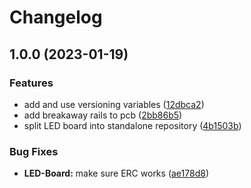 # Changelog

## 1.0.0 (2023-01-19)


### Features

* add and use versioning variables ([12dbca2](https://github.com/bloop-box/bloop-box-led-board/commit/12dbca27bd680d1489f511ad0c97715cd86f0a6d))
* add breakaway rails to pcb ([2bb86b5](https://github.com/bloop-box/bloop-box-led-board/commit/2bb86b528eedb38d715cad709ce4099a88a37970))
* split LED board into standalone repository ([4b1503b](https://github.com/bloop-box/bloop-box-led-board/commit/4b1503b03185603dc7b3bda70cacded6cd3208ff))


### Bug Fixes

* **LED-Board:** make sure ERC works ([ae178d8](https://github.com/bloop-box/bloop-box-led-board/commit/ae178d87e05fed51f9500af1c45a6e4f4359a54a))
